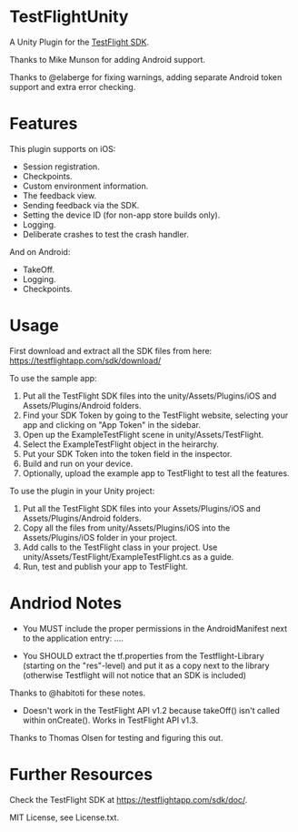 # TestFlightUnity

A Unity Plugin for the [TestFlight SDK](https://testflightapp.com/sdk/).

Thanks to Mike Munson for adding Android support.

Thanks to @elaberge for fixing warnings, adding separate Android token support and extra error checking.


# Features
This plugin supports on iOS:
* Session registration.
* Checkpoints.
* Custom environment information.
* The feedback view.
* Sending feedback via the SDK.
* Setting the device ID (for non-app store builds only).
* Logging.
* Deliberate crashes to test the crash handler.

And on Android:
* TakeOff.
* Logging.
* Checkpoints.

# Usage

First download and extract all the SDK files from here: https://testflightapp.com/sdk/download/

To use the sample app:
 1. Put all the TestFlight SDK files into the unity/Assets/Plugins/iOS and Assets/Plugins/Android folders.
 1. Find your SDK Token by going to the TestFlight website, selecting your app and clicking on "App Token" in the sidebar.
 1. Open up the ExampleTestFlight scene in unity/Assets/TestFlight.
 1. Select the ExampleTestFlight object in the heirarchy.
 1. Put your SDK Token into the token field in the inspector.
 1. Build and run on your device.
 1. Optionally, upload the example app to TestFlight to test all the features.

To use the plugin in your Unity project:
 1. Put all the TestFlight SDK files into your Assets/Plugins/iOS and Assets/Plugins/Android folders.
 1. Copy all the files from unity/Assets/Plugins/iOS into the Assets/Plugins/iOS folder in your project.
 1. Add calls to the TestFlight class in your project. Use unity/Assets/TestFlight/ExampleTestFlight.cs as a guide.
 2. Run, test and publish your app to TestFlight.


# Andriod Notes

* You MUST include the proper permissions in the AndroidManifest next to the application entry: 
.... 
</application> 
<uses-permission android:name="android.permission.INTERNET"/> 
<uses-permission android:name="android.permission.ACCESS_NETWORK_STATE"/> 
</manifest> 

* You SHOULD extract the tf.properties from the Testflight-Library (starting on the "res"-level) and put it as a copy next to the library (otherwise Testflight will not notice that an SDK is included) 
 
Thanks to @habitoti for these notes.


* Doesn't work in the TestFlight API v1.2 because takeOff() isn't called within onCreate(). Works in TestFlight API v1.3.

Thanks to Thomas Olsen for testing and figuring this out.


# Further Resources
Check the TestFlight SDK at https://testflightapp.com/sdk/doc/.


MIT License, see License.txt.
